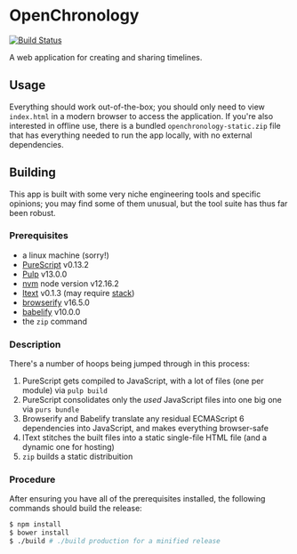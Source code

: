 # OpenChronology

[![Build Status](https://travis-ci.org/openchronology/openchronology.github.io.svg?branch=master)](https://travis-ci.org/openchronology/openchronology.github.io)


A web application for creating and sharing timelines.


## Usage

Everything should work out-of-the-box; you should only need to view `index.html` in a modern browser
to access the application. If you're also interested in offline use, there is a bundled
`openchronology-static.zip` file that has everything needed to run the app locally,
with no external dependencies.


## Building

This app is built with some very niche engineering tools and specific opinions; you may find some of them
unusual, but the tool suite has thus far been robust.

### Prerequisites

- a linux machine (sorry!)
- [PureScript](https://purescript.org) v0.13.2
- [Pulp](https://github.com/purescript-contrib/pulp) v13.0.0
- [nvm](https://github.com/nvm-sh/nvm) node version v12.16.2
- [ltext](http://ltext.github.io/) v0.1.3 (may require [stack](https://haskellstack.org))
- [browserify](http://browserify.org/) v16.5.0
- [babelify](https://www.npmjs.com/package/babelify) v10.0.0
- the `zip` command

### Description

There's a number of hoops being jumped through in this process:

1. PureScript gets compiled to JavaScript, with a lot of files (one per module) via `pulp build`
2. PureScript consolidates only the _used_ JavaScript files into one big one via `purs bundle`
3. Browserify and Babelify translate any residual ECMAScript 6 dependencies into JavaScript, and makes everything
   browser-safe
4. lText stitches the built files into a static single-file HTML file (and a dynamic one for hosting)
5. `zip` builds a static distribuition

### Procedure

After ensuring you have all of the prerequisites installed, the following commands should build the release:

```bash
$ npm install
$ bower install
$ ./build # ./build production for a minified release
```
